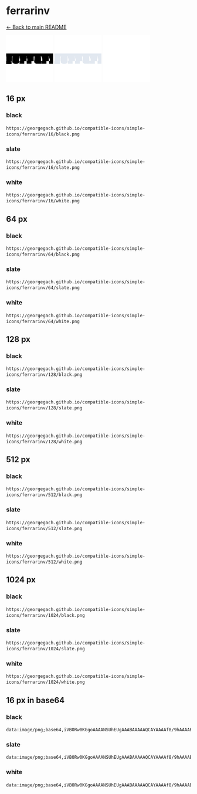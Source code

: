 # ferrarinv

[← Back to main README](../../README.md)


<img src="./128/black.png" width="128" alt="ferrarinv black icon" />
<img src="./128/slate.png" width="128" alt="ferrarinv slate icon" />
<img src="./128/white.png" width="128" alt="ferrarinv white icon" />

## 16 px

### black
```
https://georgegach.github.io/compatible-icons/simple-icons/ferrarinv/16/black.png
```

### slate
```
https://georgegach.github.io/compatible-icons/simple-icons/ferrarinv/16/slate.png
```

### white
```
https://georgegach.github.io/compatible-icons/simple-icons/ferrarinv/16/white.png
```

## 64 px

### black
```
https://georgegach.github.io/compatible-icons/simple-icons/ferrarinv/64/black.png
```

### slate
```
https://georgegach.github.io/compatible-icons/simple-icons/ferrarinv/64/slate.png
```

### white
```
https://georgegach.github.io/compatible-icons/simple-icons/ferrarinv/64/white.png
```

## 128 px

### black
```
https://georgegach.github.io/compatible-icons/simple-icons/ferrarinv/128/black.png
```

### slate
```
https://georgegach.github.io/compatible-icons/simple-icons/ferrarinv/128/slate.png
```

### white
```
https://georgegach.github.io/compatible-icons/simple-icons/ferrarinv/128/white.png
```

## 512 px

### black
```
https://georgegach.github.io/compatible-icons/simple-icons/ferrarinv/512/black.png
```

### slate
```
https://georgegach.github.io/compatible-icons/simple-icons/ferrarinv/512/slate.png
```

### white
```
https://georgegach.github.io/compatible-icons/simple-icons/ferrarinv/512/white.png
```

## 1024 px

### black
```
https://georgegach.github.io/compatible-icons/simple-icons/ferrarinv/1024/black.png
```

### slate
```
https://georgegach.github.io/compatible-icons/simple-icons/ferrarinv/1024/slate.png
```

### white
```
https://georgegach.github.io/compatible-icons/simple-icons/ferrarinv/1024/white.png
```

## 16 px in base64

### black
```
data:image/png;base64,iVBORw0KGgoAAAANSUhEUgAAABAAAAAQCAYAAAAf8/9hAAAABmJLR0QA/wD/AP+gvaeTAAAAfUlEQVQ4je3POwoCARAD0OenEzyOd7DyitqKraWFCBbewEJBcNFGKxUWP2uTEyyCzQaGDCHJMDT4P1o4oKqRfWWUeOKcon34gTc+WEUrcI22Q9VOW4le9iJ8xAW3BKCPU/xL6ObyFhsMsYhxhBnmmGKMDu5YY4JBjdcb/BxfxIwkgeXkvh0AAAAASUVORK5CYII=
```

### slate
```
data:image/png;base64,iVBORw0KGgoAAAANSUhEUgAAABAAAAAQCAYAAAAf8/9hAAAABmJLR0QA/wD/AP+gvaeTAAAAqElEQVQ4je3QPUpDURRF4bXvVRCEV4ogJmVmkDlYZYraiq2lhY2FM7D0JySNYBGLwOMsizgCFWzylfuwYXNg7//lZf3xnOAPumPB2CCnyJnmSJkqpUyRkyrOlYnkdXfLoeWgTJREZg1F2ILHAJjl97i3hHdxQ1m7zMG0FWRbeA9wkLAueAo8klwk3KnDqIvectPgtuzXoS4TO1Wf6f0heEUx/4s/7v3WF5LwUy05BXJIAAAAAElFTkSuQmCC
```

### white
```
data:image/png;base64,iVBORw0KGgoAAAANSUhEUgAAABAAAAAQCAYAAAAf8/9hAAAABmJLR0QA/wD/AP+gvaeTAAAAi0lEQVQ4je3PMWoCARCF4S+aTvA4uYOVV0xasU2ZIgQsvIFFAoEsbqOVCpKNz8I5wSKk2b95w8+bgWHg/3lI8o302O3QSXJO8pukzY2vylOSvySXJB/lmiT7cp9JMqprZ0xqbip/sMMBl3JTbKv/Do9oscEaM7xVcY4lXrHAM8Y4YoUXPPV4feDuXAGjxVdOezoRFAAAAABJRU5ErkJggg==
```

